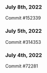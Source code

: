 ### July 8th, 2022

Commit #152339

### July 5th, 2022

Commit #314353


### July 4th, 2022

Commit #72281
